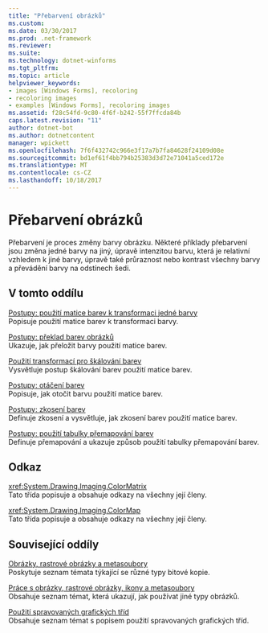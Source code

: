 ```yaml
---
title: "Přebarvení obrázků"
ms.custom: 
ms.date: 03/30/2017
ms.prod: .net-framework
ms.reviewer: 
ms.suite: 
ms.technology: dotnet-winforms
ms.tgt_pltfrm: 
ms.topic: article
helpviewer_keywords:
- images [Windows Forms], recoloring
- recoloring images
- examples [Windows Forms], recoloring images
ms.assetid: f28c54fd-9c80-4f6f-b242-55f7ffcda84b
caps.latest.revision: "11"
author: dotnet-bot
ms.author: dotnetcontent
manager: wpickett
ms.openlocfilehash: 7f6f432742c966e3f17a7b7fa84628f24109d08e
ms.sourcegitcommit: bd1ef61f4bb794b25383d3d72e71041a5ced172e
ms.translationtype: MT
ms.contentlocale: cs-CZ
ms.lasthandoff: 10/18/2017
---
```

# <a name="recoloring-images"></a>Přebarvení obrázků
Přebarvení je proces změny barvy obrázku. Některé příklady přebarvení jsou změna jedné barvy na jiný, úpravě intenzitou barvu, která je relativní vzhledem k jiné barvy, úpravě také průraznost nebo kontrast všechny barvy a převádění barvy na odstínech šedi.  
  
## <a name="in-this-section"></a>V tomto oddílu  
 [Postupy: použití matice barev k transformaci jedné barvy](../../../../docs/framework/winforms/advanced/how-to-use-a-color-matrix-to-transform-a-single-color.md)  
 Popisuje použití matice barev k transformaci barvy.  
  
 [Postupy: překlad barev obrázků](../../../../docs/framework/winforms/advanced/how-to-translate-image-colors.md)  
 Ukazuje, jak přeložit barvy použití matice barev.  
  
 [Použití transformací pro škálování barev](../../../../docs/framework/winforms/advanced/using-transformations-to-scale-colors.md)  
 Vysvětluje postup škálování barev použití matice barev.  
  
 [Postupy: otáčení barev](../../../../docs/framework/winforms/advanced/how-to-rotate-colors.md)  
 Popisuje, jak otočit barvu použití matice barev.  
  
 [Postupy: zkosení barev](../../../../docs/framework/winforms/advanced/how-to-shear-colors.md)  
 Definuje zkosení a vysvětluje, jak zkosení barev použití matice barev.  
  
 [Postupy: použití tabulky přemapování barev](../../../../docs/framework/winforms/advanced/how-to-use-a-color-remap-table.md)  
 Definuje přemapování a ukazuje způsob použití tabulky přemapování barev.  
  
## <a name="reference"></a>Odkaz  
 <xref:System.Drawing.Imaging.ColorMatrix>  
 Tato třída popisuje a obsahuje odkazy na všechny její členy.  
  
 <xref:System.Drawing.Imaging.ColorMap>  
 Tato třída popisuje a obsahuje odkazy na všechny její členy.  
  
## <a name="related-sections"></a>Související oddíly  
 [Obrázky, rastrové obrázky a metasoubory](../../../../docs/framework/winforms/advanced/images-bitmaps-and-metafiles.md)  
 Poskytuje seznam témata týkající se různé typy bitové kopie.  
  
 [Práce s obrázky, rastrové obrázky, ikony a metasoubory](../../../../docs/framework/winforms/advanced/working-with-images-bitmaps-icons-and-metafiles.md)  
 Obsahuje seznam témat, která ukazují, jak používat jiné typy obrázků.  
  
 [Použití spravovaných grafických tříd](../../../../docs/framework/winforms/advanced/using-managed-graphics-classes.md)  
 Obsahuje seznam témat s popisem použití spravovaných grafických tříd.
